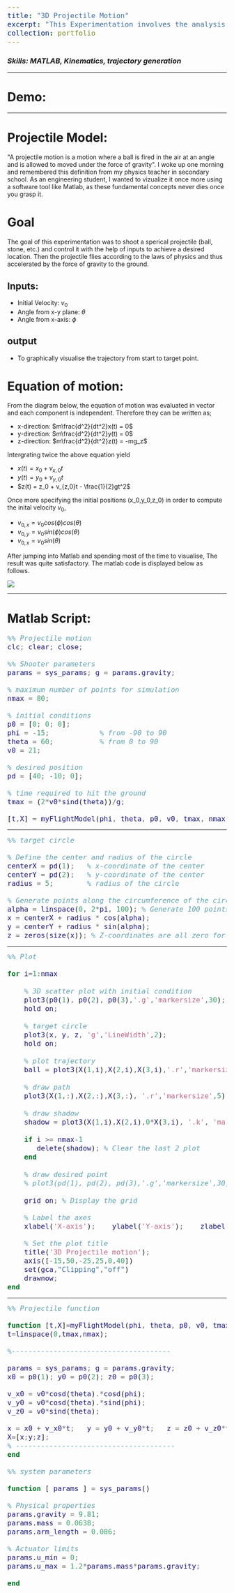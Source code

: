 ```yaml
---
title: "3D Projectile Motion"
excerpt: "This Experimentation involves the analysis and vizualization of trajectory of a projectile motion in 3D <img src='/images/projectile/projectile.gif'>"
collection: portfolio
---
```


### _Skills: MATLAB, Kinematics, trajectory generation_

****

Demo:
===

***

Projectile Model:
===

"A projectile motion is a motion where a ball is fired in the air at an angle and is allowed to moved under the force of gravity". I woke up one morning and remembered this definition from my physics teacher in secondary school. As an engineering student, I wanted to vizualize it once more using a software tool like Matlab, as these fundamental concepts never dies once you grasp it.

Goal
=== 
The goal of this experimentation was to shoot a sperical projectile (ball, stone, etc.) and control it with the help of inputs to achieve a desired location. Then the projectile flies according to the laws of physics and thus accelerated by the force of gravity to the ground.

## Inputs:
- Initial Velocity: $v_0$
- Angle from x-y plane: $\theta$
- Angle from x-axis: $\phi$
## output 
- To graphically visualise the trajectory from start to target point.

Equation of motion:
===

From the diagram below, the equation of motion was evaluated in vector and each component is independent. Therefore they can be written as;
- x-direction: $m\frac{d^2}{dt^2}x(t) = 0$
- y-direction: $m\frac{d^2}{dt^2}y(t) = 0$
- z-direction: $m\frac{d^2}{dt^2}z(t) = -mg_z$

Intergrating twice the above equation yield

- $x(t) = x_0 + v_{x,0}t$
- $y(t) = y_0 + v_{y,0}t$
- $z(t) = z_0 + v_{z,0}t - \frac{1}{2}gt^2$

Once more specifying the initial positions (x_0,y_0,z_0) in order to compute the inital velocity $v_0$,

- $v_{0,x} = v_0cos(\phi)cos(\theta)$
- $v_{0,y} = v_0sin(\phi)cos(\theta)$
- $v_{0,x} = v_0sin(\theta)$

After jumping into Matlab and spending most of the time to visualise, The result was quite satisfactory. The matlab code is displayed below as follows.

<img src='/images/projectile/projectile1.png'>

***

Matlab Script:
===

<style>
/* Custom CSS for code blocks */
pre code {
    font-size: 16px; /* Adjust the font size as needed */
}
</style>


```matlab
%% Projectile motion
clc; clear; close;

%% Shooter parameters
params = sys_params; g = params.gravity;

% maximum number of points for simulation
nmax = 80;

% initial conditions
p0 = [0; 0; 0];
phi = -15;            % from -90 to 90
theta = 60;           % from 0 to 90
v0 = 21;

% desired position
pd = [40; -10; 0];

% time required to hit the ground
tmax = (2*v0*sind(theta))/g;

[t,X] = myFlightModel(phi, theta, p0, v0, tmax, nmax);
```

***

```matlab
%% target circle

% Define the center and radius of the circle
centerX = pd(1);   % x-coordinate of the center
centerY = pd(2);   % y-coordinate of the center
radius = 5;        % radius of the circle

% Generate points along the circumference of the circle
alpha = linspace(0, 2*pi, 100); % Generate 100 points around the circle
x = centerX + radius * cos(alpha);
y = centerY + radius * sin(alpha);
z = zeros(size(x)); % Z-coordinates are all zero for the XY plane
```

***

```matlab
%% Plot

for i=1:nmax
    
    % 3D scatter plot with initial condition
    plot3(p0(1), p0(2), p0(3),'.g','markersize',30);
    hold on;
    
    % target circle
    plot3(x, y, z, 'g','LineWidth',2);
    hold on;
    
    % plot trajectory
    ball = plot3(X(1,i),X(2,i),X(3,i),'.r','markersize',40);
    
    % draw path
    plot3(X(1,:),X(2,:),X(3,:), '.r','markersize',5);
    
    % draw shadow
    shadow = plot3(X(1,i),X(2,i),0*X(3,i), '.k', 'markersize',20);
    
    if i >= nmax-1
       delete(shadow); % Clear the last 2 plot
    end
    
    % draw desired point
    % plot3(pd(1), pd(2), pd(3),'.g','markersize',30);
    
    grid on; % Display the grid

    % Label the axes
    xlabel('X-axis');    ylabel('Y-axis');    zlabel('Z-axis');

    % Set the plot title
    title('3D Projectile motion'); 
    axis([-15,50,-25,25,0,40])
    set(gca,"Clipping","off")
    drawnow;
end
```

***

```matlab
%% Projectile function

function [t,X]=myFlightModel(phi, theta, p0, v0, tmax, nmax)
t=linspace(0,tmax,nmax);

%--------------------------------------

params = sys_params; g = params.gravity;
x0 = p0(1); y0 = p0(2); z0 = p0(3);

v_x0 = v0*cosd(theta).*cosd(phi);
v_y0 = v0*cosd(theta).*sind(phi);
v_z0 = v0*sind(theta);

x = x0 + v_x0*t;   y = y0 + v_y0*t;   z = z0 + v_z0*t - 0.5*g*t.^2;
X=[x;y;z];
% --------------------------------------
end

%% system parameters

function [ params ] = sys_params()

% Physical properties
params.gravity = 9.81;
params.mass = 0.0638;
params.arm_length = 0.086;

% Actuator limits
params.u_min = 0;
params.u_max = 1.2*params.mass*params.gravity;

end
```
